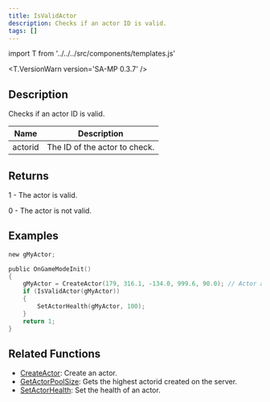 ```yaml
---
title: IsValidActor
description: Checks if an actor ID is valid.
tags: []
---
```


import T from '../../../src/components/templates.js'

<T.VersionWarn version='SA-MP 0.3.7' />

## Description

Checks if an actor ID is valid.

| Name    | Description                   |
| ------- | ----------------------------- |
| actorid | The ID of the actor to check. |

## Returns

1 - The actor is valid.

0 - The actor is not valid.

## Examples

```c
new gMyActor;

public OnGameModeInit()
{
    gMyActor = CreateActor(179, 316.1, -134.0, 999.6, 90.0); // Actor as a salesperson in Ammunation.
    if (IsValidActor(gMyActor))
    {
        SetActorHealth(gMyActor, 100);
    }
    return 1;
}
```

## Related Functions

- [CreateActor](CreateActor.md): Create an actor.
- [GetActorPoolSize](GetActorPoolSize.md): Gets the highest actorid created on the server.
- [SetActorHealth](SetActorHealth.md): Set the health of an actor.

